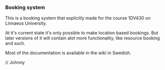 ### Booking system

This is a booking system that explicitly made for the course 1DV430 on Linnaeus University.  
   
At it's current state it's only possible to make location based bookings. But later versions of it will 
contain alot more functionality, like resource booking and such.    
   
Most of the documentation is available in the wiki in Swedish.
   
// Johnny
